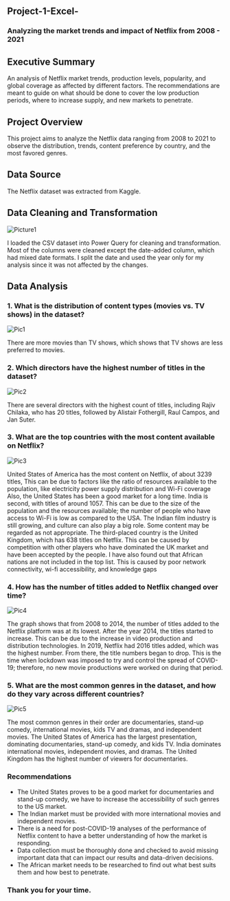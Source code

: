 ## Project-1-Excel-

### Analyzing the market trends and impact of Netflix from 2008 - 2021

## Executive Summary

An analysis of Netflix market trends, production levels, popularity, and global coverage as affected by different factors.  The recommendations are meant to guide on what should be done to cover the low production periods, where to increase supply, and new markets to penetrate.

## Project Overview

This project aims to analyze the Netflix data ranging from 2008 to 2021 to observe the distribution, trends, content preference by country, and the most favored genres.

## Data Source

The Netflix dataset was extracted from Kaggle.

## Data Cleaning and Transformation

![Picture1](https://github.com/richardmukechiwa/Project-1-Excel-/assets/131812176/454de5cc-7075-4b32-9537-d6578a2fd060)

I loaded the CSV dataset into Power Query for cleaning and transformation. Most of the columns were cleaned except the date-added column, which had mixed date formats. I split the date and used the year only for my analysis since it was not affected by the changes.

## Data Analysis

### 1. What is the distribution of content types (movies vs. TV shows) in the dataset?

![Pic1](https://github.com/richardmukechiwa/Project-1-Excel-/assets/131812176/751c80d1-c995-4f79-b60a-547c2b87fb03)

There are more movies than TV shows, which shows that TV shows are less preferred to movies.

### 2. Which directors have the highest number of titles in the dataset?

![Pic2](https://github.com/richardmukechiwa/Project-1-Excel-/assets/131812176/159ad08b-14e6-49d2-86f9-1f9a38f657fa)

There are several directors with the highest count of titles, including Rajiv Chilaka, who has 20 titles, followed by Alistair Fothergill, Raul Campos, and Jan Suter.

### 3. What are the top countries with the most content available on Netflix?

![Pic3](https://github.com/richardmukechiwa/Project-1-Excel-/assets/131812176/69193cb6-7bec-4d62-bb47-426a1ab434a5)

United States of America has the most content on Netflix, of about 3239 titles, This can be due to factors like the ratio of resources available to the population, like electricity power supply distribution and Wi-Fi coverage Also, the United States has been a good market for a long time.  India is second, with titles of around 1057. This can be due to the size of the population and the resources available; the number of people who have access to Wi-Fi is low as compared to the USA.  The Indian film industry is still growing, and culture can also play a big role. Some content may be regarded as not appropriate. The third-placed country is the United Kingdom, which has 638 titles on Netflix. This can be caused by competition with other players who have dominated the UK market and have been accepted by the people.   I have also found out that African nations are not included in the top list. This is caused by poor network connectivity, wi-fi accessibility,  and knowledge gaps 

### 4. How has the number of titles added to Netflix changed over time?

![Pic4](https://github.com/richardmukechiwa/Project-1-Excel-/assets/131812176/b270806f-c2de-455a-a1bb-29889ea52ead)

The graph shows that from 2008 to 2014, the number of titles added to the Netflix platform was at its lowest. After the year 2014, the titles started to increase. This can be due to the increase in video production and distribution technologies. In 2019, Netflix had 2016 titles added, which was the highest number.  From there, the title numbers began to drop. This is the time when lockdown was imposed to try and control the spread of COVID-19; therefore, no new movie productions were worked on during that period.

### 5. What are the most common genres in the dataset, and how do they vary across different countries?

![Pic5](https://github.com/richardmukechiwa/Project-1-Excel-/assets/131812176/38c4dc0f-df32-4e6f-8ff3-d81ac8e2ee5c)

The most common genres in their order are documentaries, stand-up comedy, international movies, kids TV and dramas, and independent movies. The United States of America has the largest presentation, dominating documentaries, stand-up comedy, and kids TV. India dominates international movies, independent movies, and dramas. The United Kingdom has the highest number of viewers for documentaries.

###  Recommendations 

-  The United States proves to be a good market for documentaries and stand-up comedy, we have to increase the accessibility of such genres to the US market.
-  The Indian market must be provided with more international movies and independent movies.
-  There is a need for post-COVID-19 analyses of the performance of Netflix content to have a better understanding of how the market 
is responding.
-  Data collection must be thoroughly done and checked to avoid missing important data that can impact our results and data-driven decisions.
- The African market needs to be researched to find out what best suits them and how best to penetrate.

### Thank you for your time.
